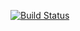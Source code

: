 [![Build Status](https://travis-ci.org/Habu-Kagumba/feature_request.svg?branch=master)](https://travis-ci.org/Habu-Kagumba/feature_request)

